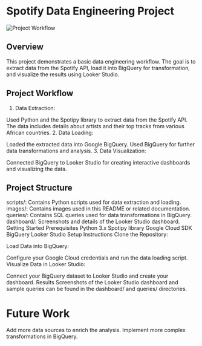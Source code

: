 # Spotify Data Engineering Project

![Project Workflow](images/project_flow_chart.png)

## Overview

This project demonstrates a basic data engineering workflow. The goal is to extract data from the Spotify API, load it into BigQuery for transformation, and visualize the results using Looker Studio.

## Project Workflow
1. Data Extraction:

Used Python and the Spotipy library to extract data from the Spotify API.
The data includes details about artists and their top tracks from various African countries.
2. Data Loading:

Loaded the extracted data into Google BigQuery.
Used BigQuery for further data transformations and analysis.
3. Data Visualization:

Connected BigQuery to Looker Studio for creating interactive dashboards and visualizing the data.
## Project Structure
scripts/: Contains Python scripts used for data extraction and loading.
images/: Contains images used in this README or related documentation.
queries/: Contains SQL queries used for data transformations in BigQuery.
dashboard/: Screenshots and details of the Looker Studio dashboard.
Getting Started
Prerequisites
Python 3.x
Spotipy library
Google Cloud SDK
BigQuery
Looker Studio
Setup Instructions
Clone the Repository:


Load Data into BigQuery:

Configure your Google Cloud credentials and run the data loading script.
Visualize Data in Looker Studio:

Connect your BigQuery dataset to Looker Studio and create your dashboard.
Results
Screenshots of the Looker Studio dashboard and sample queries can be found in the dashboard/ and queries/ directories.

# Future Work
Add more data sources to enrich the analysis.
Implement more complex transformations in BigQuery.
